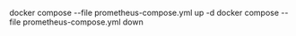 docker compose --file prometheus-compose.yml up -d
docker compose --file prometheus-compose.yml down
